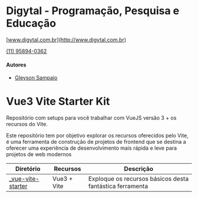 # Digytal - Programação, Pesquisa e Educação
[www.digytal.com.br](http://www.digytal.com.br)

[(11) 95894-0362](https://api.whatsapp.com/send?phone=5511958940362)

#### Autores
- [Gleyson Sampaio](https://github.com/glysns)

# Vue3 Vite Starter Kit
Repositório com setups para você trabalhar com VueJS versão 3 + os recursos do Vite.

Este repositório tem por objetivo explorar os recursos oferecidos pelo Vite, é uma ferramenta de construção de projetos de frontend que se destina a oferecer uma experiência de desenvolvimento mais rápida e leve para projetos de web modernos

|Diretório|Recursos|Descrição|
|----------|---------|-------|
|[_vue-vite-starter]([https://github.com/glysns/vue-starterkit/tree/main/vue-cdn](https://github.com/glysns/vue-starterkit/tree/main/vue-vite/_vue-vite-starter))|Vue3 + Vite|Exploque os recursos básicos desta fantástica ferramenta|
